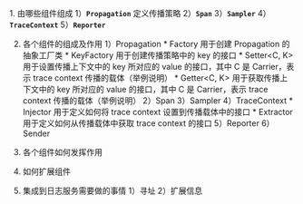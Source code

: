 ﻿﻿1. 由哪些组件组成
	1）**`Propagation`** 定义传播策略
	2）**`Span`**
	3）**`Sampler`**
	4）**`TraceContext`**
	5）**`Reporter`**
	
2. 各个组件的组成及作用
	1）Propagation
		* Factory 用于创建 Propagation 的抽象工厂类
		* KeyFactory<K> 用于创建传播策略中的 key 的接口
		* Setter<C, K> 用于设置传播上下文中的 key 所对应的 value 的接口，其中 C 是 Carrier，表示 trace context 传播的载体（举例说明）
		* Getter<C, K> 用于获取传播上下文中的 key 所对应的 value 的接口，其中 C 是 Carrier，表示 trace context 传播的载体（举例说明）
	2）Span
	3）Sampler
	4）TraceContext
		* Injector<C>  用于定义如何将 trace context 设置到传播载体中的接口
		* Extractor<C> 用于定义如何从传播载体中获取 trace context 的接口
	5）Reporter
	6）Sender
	
3. 各个组件如何发挥作用

4. 如何扩展组件

5. 集成到日志服务需要做的事情
	1）寻址
	2）扩展信息
